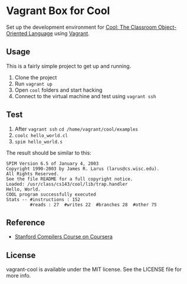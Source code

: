 # Vagrant Box for Cool

Set up the development environment for [Cool: The Classroom Object-Oriented Language](http://theory.stanford.edu/~aiken/software/cool/cool.html) using [Vagrant](https://www.vagrantup.com/).

## Usage

This is a fairly simple project to get up and running.

1. Clone the project
2. Run `vagrant up`
3. Open `cool` folders and start hacking
4. Connect to the virtual machine and test using `vagrant ssh`

## Test
1. After `vagrant ssh` `cd /home/vagrant/cool/examples`
2. `coolc hello_world.cl`
3. `spim hello_world.s`

The result should be similar to this:

```
SPIM Version 6.5 of January 4, 2003
Copyright 1990-2003 by James R. Larus (larus@cs.wisc.edu).
All Rights Reserved.
See the file README for a full copyright notice.
Loaded: /usr/class/cs143/cool/lib/trap.handler
Hello, World.
COOL program successfully executed
Stats -- #instructions : 152
         #reads : 27  #writes 22  #branches 28  #other 75
```

## Reference

- [Stanford Compilers Course on Coursera](https://www.coursera.org/course/compilers)

## License

vagrant-cool is available under the MIT license. See the LICENSE file for more info.
